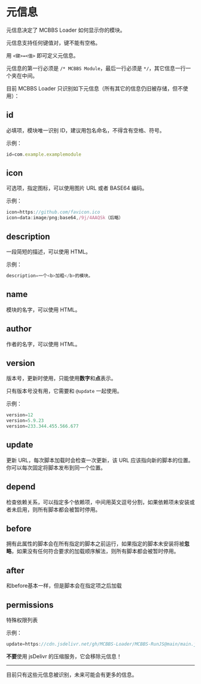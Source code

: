# 元信息

元信息决定了 MCBBS Loader 如何显示你的模块。

元信息支持任何键值对，键不能有空格。

用 `<键>=<值>` 即可定义元信息。

元信息的第一行必须是 `/* MCBBS Module`，最后一行必须是 `*/`，其它信息一行一个夹在中间。

目前 MCBBS Loader 只识别如下元信息（所有其它的信息仍旧被存储，但不使用）：

## id

必填项，模块唯一识别 ID，建议用包名命名，不得含有空格、符号。

示例：

```javascript
id=com.example.examplemodule
```

## icon

可选项，指定图标，可以使用图片 URL 或者 BASE64 编码。

示例：

```javascript
icon=https://github.com/favicon.ico
icon=data:image/png;base64,/9j/4AAQSk（后略）
```

## description

一段简短的描述，可以使用 HTML。

示例：

```javascript
description=一个<b>加粗</b>的模块。
```

## name

模块的名字，可以使用 HTML。

## author

作者的名字，可以使用 HTML。

## version

版本号，更新时使用，只能使用**数字**和**点**表示。

只有版本号没有用，它需要和 `@update` 一起使用。

示例：

```javascript
version=12
version=5.9.23
version=233.344.455.566.677
```

## update

更新 URL，每次脚本加载时会检查一次更新，该 URL 应该指向新的脚本的位置。你可以每次固定将脚本发布到同一个位置。

## depend

检查依赖关系，可以指定多个依赖项，中间用英文逗号分割，如果依赖项未安装或者未启用，则所有脚本都会被暂时停用。

## before

拥有此属性的脚本会在所有指定的脚本之前运行，如果指定的脚本未安装将被**忽略**，如果没有任何符合要求的加载顺序解法，则所有脚本都会被暂时停用。

## after

和before基本一样，但是脚本会在指定项之后加载

## permissions

特殊权限列表

示例：

```javascript
update=https://cdn.jsdelivr.net/gh/MCBBS-Loader/MCBBS-RunJS@main/main.js
```

<div class="alert alert-warning"><i class="fa fa-exclamation-triangle"></i> <b>不要</b>使用 jsDelivr 的压缩服务，它会移除元信息！</div>

---

目前只有这些元信息被识别，未来可能会有更多的信息。